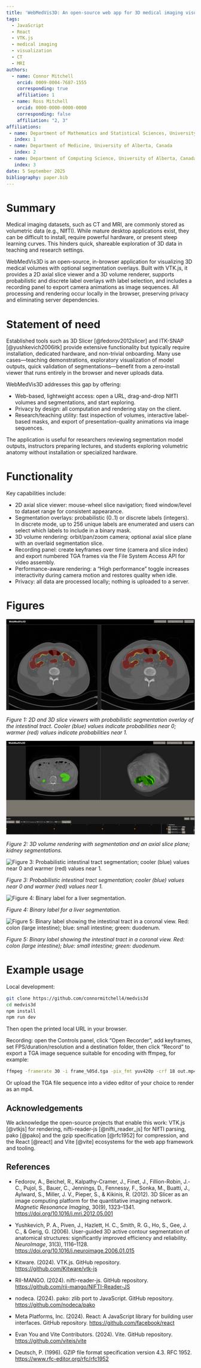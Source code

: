 ```yaml
---
title: 'WebMedVis3D: An open-source web app for 3D medical imaging visualization and recording'
tags:
  - JavaScript
  - React
  - VTK.js
  - medical imaging
  - visualization
  - CT
  - MRI
authors:
  - name: Connor Mitchell
    orcid: 0009-0004-7687-1555
    corresponding: true
    affiliation: 1
  - name: Ross Mitchell
    orcid: 0000-0000-0000-0000
    corresponding: false
    affiliation: "2, 3"
affiliations:
 - name: Department of Mathematics and Statistical Sciences, University of Alberta, Canada
   index: 1
 - name: Department of Medicine, University of Alberta, Canada
   index: 2
 - name: Department of Computing Science, University of Alberta, Canada
   index: 3
date: 5 September 2025
bibliography: paper.bib
---
```


# Summary

Medical imaging datasets, such as CT and MRI, are commonly stored as volumetric data (e.g., NIfTI). While mature desktop applications exist, they can be difficult to install, require powerful hardware, or present steep learning curves. This hinders quick, shareable exploration of 3D data in teaching and research settings.

WebMedVis3D is an open-source, in-browser application for visualizing 3D medical volumes with optional segmentation overlays. Built with VTK.js, it provides a 2D axial slice viewer and a 3D volume renderer, supports probabilistic and discrete label overlays with label selection, and includes a recording panel to export camera animations as image sequences. All processing and rendering occur locally in the browser, preserving privacy and eliminating server dependencies.

# Statement of need

Established tools such as 3D Slicer [@fedorov2012slicer] and ITK-SNAP [@yushkevich2006itk] provide extensive functionality but typically require installation, dedicated hardware, and non-trivial onboarding. Many use cases—teaching demonstrations, exploratory visualization of model outputs, quick validation of segmentations—benefit from a zero‑install viewer that runs entirely in the browser and never uploads data.

WebMedVis3D addresses this gap by offering:

- Web-based, lightweight access: open a URL, drag-and-drop NIfTI volumes and segmentations, and start exploring.
- Privacy by design: all computation and rendering stay on the client.
- Research/teaching utility: fast inspection of volumes, interactive label-based masks, and export of presentation-quality animations via image sequences.

The application is useful for researchers reviewing segmentation model outputs, instructors preparing lectures, and students exploring volumetric anatomy without installation or specialized hardware.

# Functionality

Key capabilities include:

- 2D axial slice viewer: mouse-wheel slice navigation; fixed window/level to dataset range for consistent appearance.
- Segmentation overlays: probabilistic (0..1) or discrete labels (integers). In discrete mode, up to 256 unique labels are enumerated and users can select which labels to include in a binary mask.
- 3D volume rendering: orbit/pan/zoom camera; optional axial slice plane with an overlaid segmentation slice.
- Recording panel: create keyframes over time (camera and slice index) and export numbered TGA frames via the File System Access API for video assembly.
- Performance-aware rendering: a “High performance” toggle increases interactivity during camera motion and restores quality when idle.
- Privacy: all data are processed locally; nothing is uploaded to a server.

# Figures

![Figure 1: 2D and 3D slice viewers with probabilistic segmentation overlay of the intestinal tract. Cooler (blue) values indicate probabilities near 0; warmer (red) values indicate probabilities near 1.](public/paper-assets/web1.png)

_Figure 1: 2D and 3D slice viewers with probabilistic segmentation overlay of the intestinal tract. Cooler (blue) values indicate probabilities near 0; warmer (red) values indicate probabilities near 1._

![Figure 2: 3D volume rendering with segmentation and an axial slice plane; kidney segmentations.](public/paper-assets/web2.png)

_Figure 2: 3D volume rendering with segmentation and an axial slice plane; kidney segmentations._

![Figure 3: Probabilistic intestinal tract segmentation; cooler (blue) values near 0 and warmer (red) values near 1.](public/paper-assets/frame1.gif)

_Figure 3: Probabilistic intestinal tract segmentation; cooler (blue) values near 0 and warmer (red) values near 1._

![Figure 4: Binary label for a liver segmentation.](public/paper-assets/frame2.gif)

_Figure 4: Binary label for a liver segmentation._

![Figure 5: Binary label showing the intestinal tract in a coronal view. Red: colon (large intestine); blue: small intestine; green: duodenum.](public/paper-assets/frame3.gif)

_Figure 5: Binary label showing the intestinal tract in a coronal view. Red: colon (large intestine); blue: small intestine; green: duodenum._

# Example usage

Local development:

```bash
git clone https://github.com/connormitchell4/medvis3d
cd medvis3d
npm install
npm run dev
```

Then open the printed local URL in your browser.

Recording: open the Controls panel, click “Open Recorder”, add keyframes, set FPS/duration/resolution and a destination folder, then click “Record” to export a TGA image sequence suitable for encoding with ffmpeg, for example:

```bash
ffmpeg -framerate 30 -i frame_%05d.tga -pix_fmt yuv420p -crf 18 out.mp4
```

Or upload the TGA file sequence into a video editor of your choice to render as an mp4.

## Acknowledgements

We acknowledge the open-source projects that enable this work: VTK.js [@vtkjs] for rendering, nifti-reader-js [@nifti_reader_js] for NIfTI parsing, pako [@pako] and the gzip specification [@rfc1952] for compression, and the React [@react] and Vite [@vite] ecosystems for the web app framework and tooling.

## References

- Fedorov, A., Beichel, R., Kalpathy-Cramer, J., Finet, J., Fillion-Robin, J.-C., Pujol, S., Bauer, C., Jennings, D., Fennessy, F., Sonka, M., Buatti, J., Aylward, S., Miller, J. V., Pieper, S., & Kikinis, R. (2012). 3D Slicer as an image computing platform for the quantitative imaging network. *Magnetic Resonance Imaging*, 30(9), 1323–1341. https://doi.org/10.1016/j.mri.2012.05.001

- Yushkevich, P. A., Piven, J., Hazlett, H. C., Smith, R. G., Ho, S., Gee, J. C., & Gerig, G. (2006). User-guided 3D active contour segmentation of anatomical structures: significantly improved efficiency and reliability. *NeuroImage*, 31(3), 1116–1128. https://doi.org/10.1016/j.neuroimage.2006.01.015

- Kitware. (2024). VTK.js. GitHub repository. https://github.com/Kitware/vtk-js

- RII-MANGO. (2024). nifti-reader-js. GitHub repository. https://github.com/rii-mango/NIFTI-Reader-JS

- nodeca. (2024). pako: zlib port to JavaScript. GitHub repository. https://github.com/nodeca/pako

- Meta Platforms, Inc. (2024). React: A JavaScript library for building user interfaces. GitHub repository. https://github.com/facebook/react

- Evan You and Vite Contributors. (2024). Vite. GitHub repository. https://github.com/vitejs/vite

- Deutsch, P. (1996). GZIP file format specification version 4.3. RFC 1952. https://www.rfc-editor.org/rfc/rfc1952

